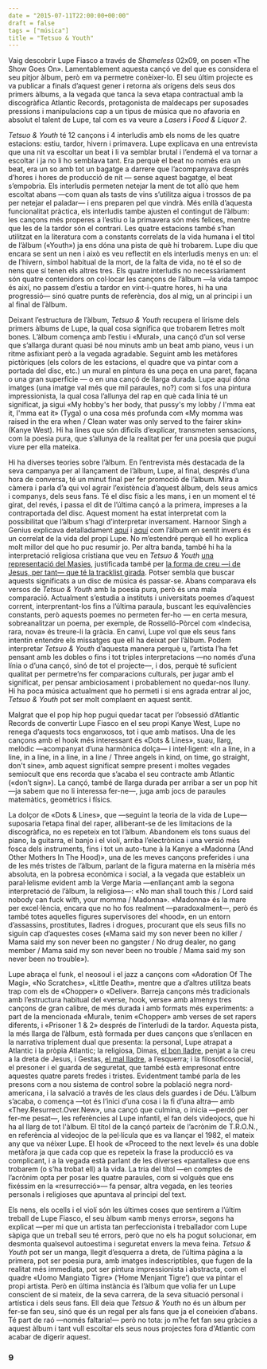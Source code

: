 ```yaml
---
date = "2015-07-11T22:00:00+00:00"
draft = false
tags = ["música"]
title = "Tetsuo & Youth"
---
```

Vaig descobrir Lupe Fiasco a través de *Shameless* 02x09, on posen «The Show Goes On». Lamentablement aquesta cançó ve del que es considera el seu pitjor àlbum, però em va permetre conèixer-lo. El seu últim projecte es va publicar a finals d’aquest gener i retorna als orígens dels seus dos primers àlbums, a la vegada que tanca la seva etapa contractual amb la discogràfica Atlantic Records, protagonista de maldecaps per suposades pressions i manipulacions cap a un tipus de música que no afavoria en absolut el talent de Lupe, tal com es va veure a *Lasers* i *Food & Liquor 2*.

<!-- more -->

*Tetsuo & Youth* té 12 cançons i 4 interludis amb els noms de les quatre estacions: estiu, tardor, hivern i primavera. Lupe explicava en una entrevista que una nit va escoltar un beat i li va semblar brutal i l’endemà el va tornar a escoltar i ja no li ho semblava tant. Era perquè el beat no només era un beat, era un so amb tot un bagatge a darrere que l’acompanyava després d’hores i hores de producció de nit — sense aquest bagatge, el beat s’empobria. Els interludis permeten netejar la ment de tot allò que hem escoltat abans —com quan als tasts de vins s’utilitza aigua i trossos de pa per netejar el paladar— i ens preparen pel que vindrà. Més enllà d’aquesta funcionalitat pràctica, els interludis tambe ajusten el contingut de l’àlbum: les cançons més properes a l’estiu o la primavera són més felices, mentre que les de la tardor són el contrari. Les quatre estacions també s’han utilitzat en la literatura com a constants correlats de la vida humana i el titol de l’àlbum («Youth») ja ens dóna una pista de què hi trobarem. Lupe diu que encara se sent un nen i això es veu reflectit en els interludis menys en un: el de l’hivern, símbol habitual de la mort, de la falta de vida, no té el so de nens que sí tenen els altres tres. Els quatre interludis no necessàriament són quatre contenidors on col·locar les cançons de l’àlbum —la vida tampoc és així, no passem d’estiu a tardor en vint-i-quatre hores, hi ha una progressió— sinó quatre punts de referència, dos al mig, un al principi i un al final de l’àlbum.

Deixant l’estructura de l’àlbum, *Tetsuo & Youth* recupera el lirisme dels primers àlbums de Lupe, la qual cosa significa que trobarem lletres molt bones. L’àlbum comença amb l’estiu i «Mural», una cançó d’un sol verse que s’allarga durant quasi bé nou minuts amb un beat amb piano, veus i un ritme asfixiant però a la vegada agradable. Seguint amb les metàfores pictòriques (els colors de les estacions, el quadre que va pintar com a portada del disc, etc.) un mural en pintura és una peça en una paret, façana o una gran superfície — o en una cançó de llarga durada. Lupe aquí dóna imatges (una imatge val més que mil paraules, no?) com si fos una pintura impressionista, la qual cosa l’allunya del rap en què cada línia té un significat, ja sigui «My hobby's her body, that pussy's my lobby / I'mma eat it, I'mma eat it» (Tyga) o una cosa més profunda com «My momma was raised in the era when / Clean water was only served to the fairer skin» (Kanye West). Hi ha lines que són dificils d’explicar, transmeten sensacions, com la poesia pura, que s’allunya de la realitat per fer una poesia que pugui viure per ella mateixa.

Hi ha diverses teories sobre l’àlbum. En l’entrevista més destacada de la seva campanya per al llançament de l’àlbum, Lupe, al final, després d’una hora de conversa, té un minut final per fer promoció de l’àlbum. Mira a càmera i parla d’a qui vol agrair l’existència d’aquest àlbum, dels seus amics i companys, dels seus fans. Té el disc físic a les mans, i en un moment el té girat, del revés, i passa el dit de l’última cançó a la primera, impreses a la contraportada del disc. Aquest moment ha estat interpretat com la possibilitat que l’àlbum s’hagi d’interpretar inversament. Harnoor Singh a Genius explicava detalladament [aquí](http://genius.com/By-harnoor-singh-detailed-explanation-of-lupe-fiascos-tetsuo-and-youth-lyrics/) i [aquí](http://genius.com/Harnoor-singh-tetsuo-and-youth-season-breakdown-annotated) com l’àlbum en sentit invers és un correlat de la vida del propi Lupe. No m’estendré perquè ell ho explica molt millor del que ho puc resumir jo. Per altra banda, també hi ha la interpretació religiosa cristiana que veu en *Tetsuo & Youth* [una representació del Masies](http://grantland.com/hollywood-prospectus/messiah-music-investigating-the-hidden-meaning-of-lupe-fiascos-tetsuo-youth/), justificada també per [la forma de creu —i de Jesus, per tant— que té la tracklist girada](http://genius.com/4864055). Potser sembla que buscar aquests significats a un disc de música és passar-se. Abans comparava els versos de *Tetsuo & Youth* amb la poesia pura, però és una mala comparació. Actualment s’estudia a instituts i universitats poemes d’aquest corrent, interprentant-los fins a l’última paraula, buscant les equivalències constants, però aquests poemes no permeten fer-ho — en certa mesura, sobreanalitzar un poema, per exemple, de Rosselló-Pòrcel com «Indecisa, rara, nova» és treure-li la gràcia. En canvi, Lupe vol que els seus fans intentin entendre els missatges que ell ha deixat per l’àlbum. Podem interpretar *Tetsuo & Youth* d’aquesta manera perquè u, l’artista l’ha fet pensant amb les dobles o fins i tot triples interpretacions —no només d’una línia o d’una cançó, sinó de tot el projecte—, i dos, perquè té suficient qualitat per permetre’ns fer comparacions culturals, per jugar amb el significat, per pensar ambiciosament i probablement no quedar-nos lluny. Hi ha poca música actualment que ho permeti i si ens agrada entrar al joc, *Tetsuo & Youth* pot ser molt complaent en aquest sentit.

Malgrat que el pop hip hop pugui quedar tacat per l’obsessió d’Atlantic Records de convertir Lupe Fiasco en el seu propi Kanye West, Lupe no renega d’aquests tocs enganxosos, tot i que amb matisos. Una de les cançons amb el hook més interessant és «Dots & Lines», suau, llarg, melòdic —acompanyat d’una harmònica dolça— i intel·ligent: «In a line, in a line, in a line, in a line, in a line / Three angels in kind, on time, go straight, don't sine», amb aquest significat sempre present i moltes vegades semiocult que ens recorda que s’acaba el seu contracte amb Atlantic («don’t sign»). La cançó, també de llarga durada per arribar a ser un pop hit —ja sabem que no li interessa fer-ne—, juga amb jocs de paraules matemàtics, geomètrics i físics.

La dolçor de «Dots & Lines», que —seguint la teoria de la vida de Lupe— suposaria l’etapa final del raper, alliberant-se de les limitacions de la discogràfica, no es repeteix en tot l’àlbum. Abandonem els tons suaus del piano, la guitarra, el banjo i el violí, arriba l’electrònica i una versió més fosca dels instruments, fins i tot un auto-tune à la Kanye a «Madonna (And Other Mothers In The Hood)», una de les meves cançons preferides i una de les més tristes de l’àlbum, parlant de la figura materna en la misèria més absoluta, en la pobresa econòmica i social, a la vegada que estableix un paral·lelisme evident amb la Verge Maria —enllançant amb la segona interpretació de l’àlbum, la religiosa—: «No man shall touch this / Lord said nobody can fuck with, your momma / Madonna». «Madonna» és la mare per excel·lència, encara que no ho fos realment —paradoxalment—, però és també totes aquelles figures supervisores del «hood», en un entorn d’assassins, prostitutes, lladres i drogues, procurant que els seus fills no siguin cap d’aquestes coses («Mama said my son never been no killer / Mama said my son never been no gangster / No drug dealer, no gang member / Mama said my son never been no trouble / Mama said my son never been no trouble»).

Lupe abraça el funk, el neosoul i el jazz a cançons com «Adoration Of The Magi», «No Scratches», «Little Death», mentre que a d’altres utilitza beats trap com els de «Chopper» o «Deliver». Barreja cançons més tradicionals amb l’estructura habitual del «verse, hook, verse» amb almenys tres cançons de gran calibre, de més durada i amb formats més experiments: a part de la mencionada «Mural», tenim «Chopper» amb verses de set rapers diferents, i «Prisoner 1 & 2» després de l’interludi de la tardor. Aquesta pista, la més llarga de l’àlbum, està formada per dues cançons que s’enllacen en la narrativa triplement dual que presenta: la personal, Lupe atrapat a Atlantic i la pròpia Atlantic; la religiosa, Dimas, [el bon lladre](https://ca.wikipedia.org/wiki/Dimas_el_Bon_Lladre), penjat a la creu a la dreta de Jesus, i Gestas, [el mal lladre](https://ca.wikipedia.org/wiki/Mal_Lladre), a l’esquerra; i la filosoficosocial, el presoner i el guarda de seguretat, que també està empresonat entre aquestes quatre parets fredes i tristes. Evidentment també parla de les presons com a nou sistema de control sobre la població negra nord-americana, i la salvació a través de les claus dels guardes i de Déu. 
L’àlbum s’acaba, o comença —tot és l’inici d’una cosa i la fi d’una altra— amb «They.Resurrect.Over.New», una cançó que culmina, o inicia —perdó per fer-me pesat—, les referències al Lupe infantil, el fan dels videojocs, que hi ha al llarg de tot l'àlbum. El títol de la cançó parteix de l’acrònim de T.R.O.N., en referència al videojoc de la pel·lícula que es va llançar el 1982, el mateix any que va néixer Lupe. El hook de «Proceed to the next level» és una doble metàfora ja que cada cop que es repeteix la frase la producció es va complicant, i a la vegada està parlant de les diverses «pantalles» que ens trobarem (o s’ha trobat ell) a la vida. La tria del títol —en comptes de l’acrònim opta per posar les quatre paraules, com si volgués que ens fixéssim en la «resurrecció»— fa pensar, altra vegada, en les teories personals i religioses que apuntava al principi del text. 

Els nens, els ocells i el violí són les últimes coses que sentirem a l’últim treball de Lupe Fiasco, el seu àlbum «amb menys errors», segons ha explicat —per mi que un artista tan perfeccionista i treballador com Lupe sàpiga que un treball seu té errors, però que no els ha pogut solucionar, em desmonta qualsevol autoestima i seguretat envers la meva feina. *Tetsuo & Youth* pot ser un manga, llegit d’esquerra a dreta, de l’última pàgina a la primera, pot ser poesia pura, amb imatges indescriptibles, que fugen de la realitat més immediata, pot ser pintura impressionista i abstracta, com el quadre «Uomo Mangiato Tigre» (‘Home Menjant Tigre’) que va pintar el propi artista. Però en última instància és l’àlbum que volia fer un Lupe conscient de si mateix, de la seva carrera, de la seva situació personal i artística i dels seus fans. Ell deia que *Tetsuo & Youth* no és un àlbum per fer-se fan seu, sinó que és un regal per als fans que ja el coneixien d’abans. Té part de raó —només faltaria!— però no tota: jo m’he fet fan seu gràcies a aquest àlbum i tant vull escoltar els seus nous projectes fora d'Atlantic com acabar de digerir aquest. 

### 9
